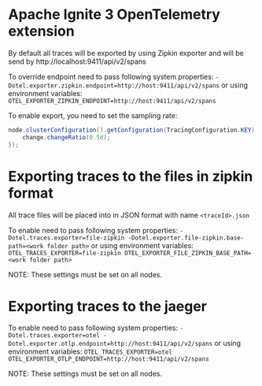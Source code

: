 # Apache Ignite 3 OpenTelemetry extension

By default all traces will be exported by using Zipkin exporter and will be send by http://localhost:9411/api/v2/spans

To override endpoint need to pass following system properties:
`-Dotel.exporter.zipkin.endpoint=http://host:9411/api/v2/spans`
or using environment variables:
`OTEL_EXPORTER_ZIPKIN_ENDPOINT=http://host:9411/api/v2/spans`

To enable export, you need to set the sampling rate:
```java
node.clusterConfiguration().getConfiguration(TracingConfiguration.KEY).change(change -> {
    change.changeRatio(0.5d);
});
```

# Exporting traces to the files in zipkin format

All trace files will be placed into <work folder path> in JSON format with name `<traceId>.json`

To enable need to pass following system properties:
`-Dotel.traces.exporter=file-zipkin -Dotel.exporter.file-zipkin.base-path=<work folder path>`
or using environment variables:
`OTEL_TRACES_EXPORTER=file-zipkin OTEL_EXPORTER_FILE_ZIPKIN_BASE_PATH=<work folder path>`

NOTE: These settings must be set on all nodes.

# Exporting traces to the jaeger

To enable need to pass following system properties:
`-Dotel.traces.exporter=otel -Dotel.exporter.otlp.endpoint=http://host:9411/api/v2/spans`
or using environment variables:
`OTEL_TRACES_EXPORTER=otel OTEL_EXPORTER_OTLP_ENDPOINT=http://host:9411/api/v2/spans`

NOTE: These settings must be set on all nodes.


